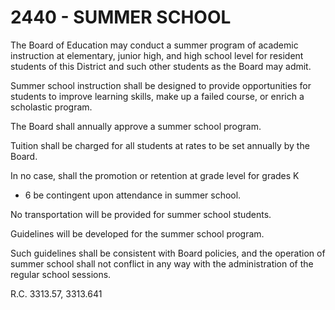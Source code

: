 2440 - SUMMER SCHOOL
====================

The Board of Education may conduct a summer program of academic
instruction at elementary, junior high, and high school level for
resident students of this District and such other students as the Board
may admit.

Summer school instruction shall be designed to provide opportunities for
students to improve learning skills, make up a failed course, or enrich
a scholastic program.

The Board shall annually approve a summer school program.

Tuition shall be charged for all students at rates to be set annually by
the Board.

In no case, shall the promotion or retention at grade level for grades K
- 6 be contingent upon attendance in summer school.

No transportation will be provided for summer school students.

Guidelines will be developed for the summer school program.

Such guidelines shall be consistent with Board policies, and the
operation of summer school shall not conflict in any way with the
administration of the regular school sessions.

R.C. 3313.57, 3313.641
